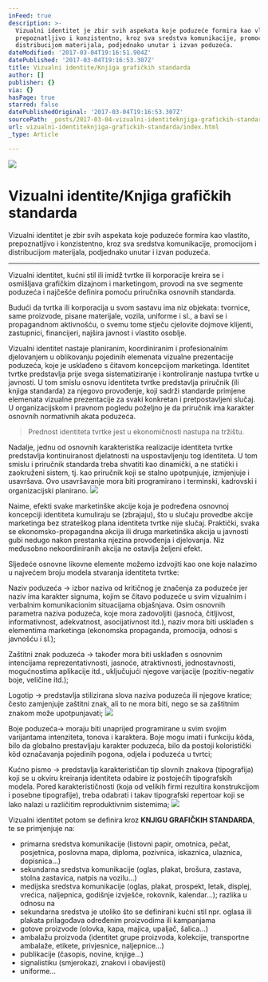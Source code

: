 ```yaml
---
inFeed: true
description: >-
  Vizualni identitet je zbir svih aspekata koje poduzeće formira kao vlastito,
  prepoznatljivo i konzistentno, kroz sva sredstva komunikacije, promocijom i
  distribucijom materijala, podjednako unutar i izvan poduzeća.
dateModified: '2017-03-04T19:16:51.904Z'
datePublished: '2017-03-04T19:16:53.307Z'
title: Vizualni identite/Knjiga grafičkih standarda
author: []
publisher: {}
via: {}
hasPage: true
starred: false
datePublishedOriginal: '2017-03-04T19:16:53.307Z'
sourcePath: _posts/2017-03-04-vizualni-identiteknjiga-grafickih-standarda.md
url: vizualni-identiteknjiga-grafickih-standarda/index.html
_type: Article

---
```

![](https://the-grid-user-content.s3-us-west-2.amazonaws.com/2c8e7c4f-efe6-495f-b788-3cb273281ef2.jpg)

# Vizualni identite/Knjiga grafičkih standarda

Vizualni identitet je zbir svih aspekata koje poduzeće formira kao vlastito, prepoznatljivo i konzistentno, kroz sva sredstva komunikacije, promocijom i distribucijom materijala, podjednako unutar i izvan poduzeća.

---

Vizualni identitet, kućni stil ili imidž tvrtke ili korporacije kreira se i osmišljava grafičkim dizajnom i marketingom, provodi na sve segmente poduzeća i najčešće definira pomoću priručnika osnovnih standarda. 

Budući da tvrtka ili korporacija u svom sastavu ima niz objekata: tvornice, same proizvode, pisane materijale, vozila, uniforme i sl., a bavi se i propagandnom aktivnošću, o svemu tome stječu cjelovite dojmove klijenti, zastupnici, financijeri, najšira javnost i vlastito osoblje.

Vizualni identitet nastaje planiranim, koordiniranim i profesionalnim djelovanjem u oblikovanju pojedinih elemenata vizualne prezentacije poduzeća, koje je usklađeno s čitavom koncepcijom marketinga. Identitet tvrtke predstavlja prije svega sistematiziranje i kontroliranje nastupa tvrtke u javnosti. U tom smislu osnovu identiteta tvrtke predstavlja priručnik (ili knjiga standarda) za njegovo provođenje, koji sadrži standarde primjene elemenata vizualne prezentacije za svaki konkretan i pretpostavljeni slučaj. U organizacijskom i pravnom pogledu poželjno je da priručnik ima karakter osnovnih normativnih akata poduzeća.

> Prednost identiteta tvrtke jest u ekonomičnosti nastupa na tržištu.

Nadalje, jednu od osnovnih karakteristika realizacije identiteta tvrtke predstavlja kontinuiranost djelatnosti na uspostavljenju tog identiteta. U tom smislu i priručnik standarda treba shvatiti kao dinamički, a ne statički i zaokruženi sistem, tj. kao priručnik koji se stalno upotpunjuje, izmjenjuje i usavršava. Ovo usavršavanje mora biti programirano i terminski, kadrovski i organizacijski planirano.
![](https://the-grid-user-content.s3-us-west-2.amazonaws.com/77939349-b903-4777-b5ab-00962c5485e2.jpg)

Naime, efekti svake marketinške akcije koja je podređena osnovnoj koncepciji identiteta kumuliraju se (zbrajaju), što u slučaju provedbe akcije marketinga bez strateškog plana identiteta tvrtke nije slučaj. Praktički, svaka se ekonomsko-propagandna akcija ili druga marketinška akcija u javnosti gubi nedugo nakon prestanka njezina provođenja i djelovanja. Niz međusobno nekoordiniranih akcija ne ostavlja željeni efekt.

Sljedeće osnovne likovne elemente možemo izdvojiti kao one koje nalazimo u najvećem broju modela stvaranja identiteta tvrtke:

Naziv poduzeća → izbor naziva od kritičnog je značenja za poduzeće jer naziv ima karakter signuma, kojim se čitavo poduzeće u svim vizualnim i verbalnim komunikacionim situacijama objašnjava. Osim osnovnih parametra naziva poduzeća, koje mora zadovoljiti (jasnoća, čitljivost, informativnost, adekvatnost, asocijativnost itd.), naziv mora biti usklađen s elementima marketinga (ekonomska propaganda, promocija, odnosi s javnošću i sl.);

Zaštitni znak poduzeća → također mora biti usklađen s osnovnim intencijama reprezentativnosti, jasnoće, atraktivnosti, jednostavnosti, mogućnostima aplikacije itd., uključujući njegove varijacije (pozitiv-negativ boje, veličine itd.);

Logotip → predstavlja stilizirana slova naziva poduzeća ili njegove kratice; često zamjenjuje zaštitni znak, ali to ne mora biti, nego se sa zaštitnim znakom može upotpunjavati;
![](https://the-grid-user-content.s3-us-west-2.amazonaws.com/16dd07ca-6f06-4437-a0a8-7e204ce56228.jpg)

Boje poduzeća→ moraju biti unaprijed programirane u svim svojim varijantama intenziteta, tonova i karaktera. Boje mogu imati i funkciju kôda, bilo da globalno prestavljaju karakter poduzeća, bilo da postoji koloristički kôd označavanja pojedinih pogona, odjela i poduzeća u tvrtci;

Kućno pismo → predstavlja karakterističan tip slovnih znakova (tipografija) koji se u okviru kreiranja identiteta odabire iz postojećih tipografskih modela. Pored karakterističnosti (koja od velikih firmi rezultira konstrukcijom i posebne tipografije), treba odabrati i takav tipografski repertoar koji se lako nalazi u različitim reproduktivnim sistemima;
![](https://the-grid-user-content.s3-us-west-2.amazonaws.com/95470fca-d722-43f9-a64d-48bba645e1c8.jpg)

Vizualni identitet potom se definira kroz **KNJIGU GRAFIČKIH STANDARDA**, te se primjenjuje na:

* primarna sredstva komunikacije (listovni papir, omotnica, pečat, posjetnica, poslovna mapa, diploma, pozivnica, iskaznica, ulaznica, dopisnica...)
* sekundarna sredstva komunikacije (oglas, plakat, brošura, zastava, stolna zastavica, natpis na vozilu...)
* medijska sredstva komunikacije (oglas, plakat, prospekt, letak, displej, vrećica, naljepnica, godišnje izvješće, rokovnik, kalendar...); razlika u odnosu na
* sekundarna sredstva je utoliko što se definirani kućni stil npr. oglasa ili plakata prilagođava određenim proizvodima ili kampanjama
* gotove proizvode (olovka, kapa, majica, upaljač, šalica...)
* ambalažu proizvoda (identitet grupe proizvoda, kolekcije, transportne ambalaže, etikete, privjesnice, naljepnice...)
* publikacije (časopis, novine, knjige...)
* signalistiku (smjerokazi, znakovi i obavijesti)
* uniforme...
